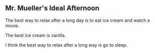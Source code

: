 ## Mr. Mueller's Ideal Afternoon

The best way to relax after a long day is to eat ice cream and watch a movie.

The best ice cream is vanilla.

I think the best way to relax after a long way is go to sleep.